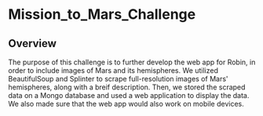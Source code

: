 # Mission_to_Mars_Challenge
## Overview
The purpose of this challenge is to further develop the web app for Robin, in order to include images of Mars and its hemispheres. We utilized BeautifulSoup and Splinter to scrape full-resolution images of Mars' hemispheres, along with a breif description. Then, we stored the scraped data on a Mongo database and used a web application to display the data. We also made sure that the web app would also work on mobile devices. 
